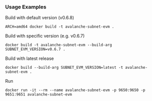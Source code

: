 ### Usage Examples

Build with default version (v0.6.8)

```
ARCH=amd64 docker build -t avalanche-subnet-evm .
```

Build with specific version (e.g. v0.6.7)

```
docker build -t avalanche-subnet-evm --build-arg SUBNET_EVM_VERSION=v0.6.7 .
```

Build with latest release

```
docker build --build-arg SUBNET_EVM_VERSION=latest -t avalanche-subnet-evm .
```

Run
```
docker run -it --rm --name avalanche-subnet-evm -p 9650:9650 -p 9651:9651 avalanche-subnet-evm
```

